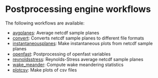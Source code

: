 
# Postprocessing engine workflows

The following workflows are available:

- [avgplanes](avgplanes.md): Average netcdf sample planes
- [convert](convert.md): Converts netcdf sample planes to different file formats
- [instantaneousplanes](instantaneousplanes.md): Make instantaneous plots from netcdf sample planes
- [openfast](openfast.md): Postprocessing of openfast variables
- [reynoldsstress](reynoldsstress.md): Reynolds-Stress average netcdf sample planes
- [wake_meander](wake_meander.md): Compute wake meandering statistics
- [plotcsv](plotcsv.md): Make plots of csv files
